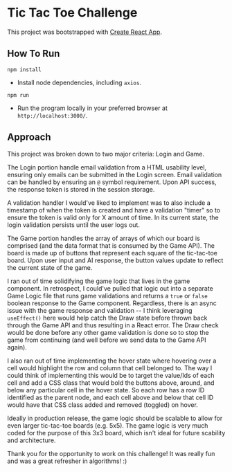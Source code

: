 # Tic Tac Toe Challenge
This project was bootstrapped with [Create React App](https://github.com/facebook/create-react-app).


## How To Run
`npm install`
- Install node dependencies, including `axios`.

`npm run`
- Run the program locally in your preferred browser at `http://localhost:3000/`.


## Approach
This project was broken down to two major criteria: Login and Game. 

The Login portion handle email validation from a HTML usability level, ensuring only emails can be submitted in the Login screen. Email validation can be handled by ensuring an `@` symbol requirement. Upon API success, the response token is stored in the session storage. 

A validation handler I would've liked to implement was to also include a timestamp of when the token is created and have a validation "timer" so to ensure the token is valid only for X amount of time. In its current state, the login validation persists until the user logs out. 

The Game portion handles the array of arrays of which our board is comprised (and the data format that is consumed by the Game API). The board is made up of buttons that represent each square of the tic-tac-toe board. Upon user input and AI response, the button values update to reflect the current state of the game. 

I ran out of time solidifying the game logic that lives in the game component. In retrospect, I could've pulled that logic out into a separate Game Logic file that runs game validations and returns a `true` or `false` boolean response to the Game component. Regardless, there is an async issue with the game response and validation -- I think leveraging `useEffect()` here would help catch the Draw state before thrown back through the Game API and thus resulting in a React error. The Draw check would be done before any other game validation is done so to stop the game from continuing (and well before we send data to the Game API again).

I also ran out of time implementing the hover state where hovering over a cell would highlight the row and column that cell belonged to. The way I could think of implementing this would be to target the value/Ids of each cell and add a CSS class that would bold the buttons above, around, and below any particular cell in the hover state. So each row has a row ID identified as the parent node, and each cell above and below that cell ID would have that CSS class added and removed (toggled) on hover.

Ideally in production release, the game logic should be scalable to allow for even larger tic-tac-toe boards (e.g. 5x5). The game logic is very much coded for the purpose of this 3x3 board, which isn't ideal for future scability and architecture. 

Thank you for the opportunity to work on this challenge! It was really fun and was a great refresher in algorithms! :) 